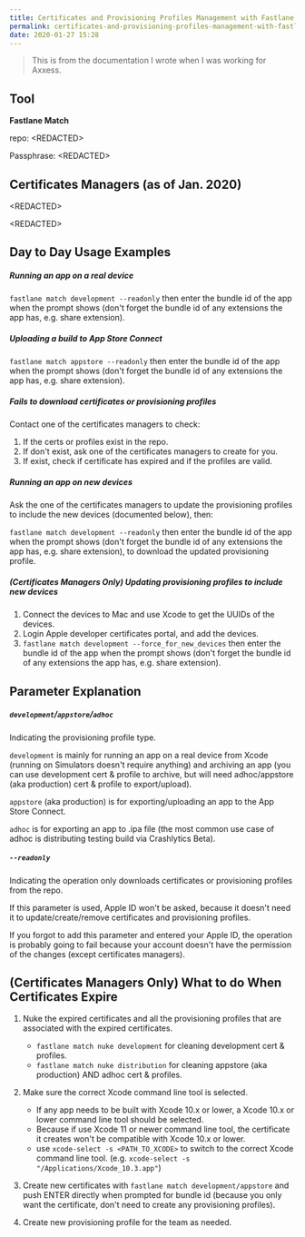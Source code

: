 ```yaml
---
title: Certificates and Provisioning Profiles Management with Fastlane Match
permalink: certificates-and-provisioning-profiles-management-with-fastlane-match-20-01-27
date: 2020-01-27 15:28
---
```


> This is from the documentation I wrote when I was working for Axxess.

## Tool

__Fastlane Match__

repo: \<REDACTED\>

Passphrase: \<REDACTED\>

## Certificates Managers (as of Jan. 2020)

\<REDACTED\>

\<REDACTED\>

## Day to Day Usage Examples

##### Running an app on a real device

`fastlane match development --readonly` then enter the bundle id of the app when the prompt shows (don't forget the bundle id of any extensions the app has, e.g. share extension).

##### Uploading a build to App Store Connect

`fastlane match appstore --readonly` then enter the bundle id of the app when the prompt shows (don't forget the bundle id of any extensions the app has, e.g. share extension).

##### Fails to download certificates or provisioning profiles

Contact one of the certificates managers to check:

1. If the certs or profiles exist in the repo.
1. If don't exist, ask one of the certificates managers to create for you.
1. If exist, check if certificate has expired and if the profiles are valid.

##### Running an app on new devices

Ask the one of the certificates managers to update the provisioning profiles to include the new devices (documented below), then:

`fastlane match development --readonly` then enter the bundle id of the app when the prompt shows (don't forget the bundle id of any extensions the app has, e.g. share extension), to download the updated provisioning profile.

##### (Certificates Managers Only) Updating provisioning profiles to include new devices

1. Connect the devices to Mac and use Xcode to get the UUIDs of the devices.
1. Login Apple developer certificates portal, and add the devices.
1. `fastlane match development --force_for_new_devices` then enter the bundle id of the app when the prompt shows (don't forget the bundle id of any extensions the app has, e.g. share extension).

## Parameter Explanation

##### `development`/`appstore`/`adhoc`

Indicating the provisioning profile type.

`development` is mainly for running an app on a real device from Xcode (running on Simulators doesn't require anything) and archiving an app (you can use development cert & profile to archive, but will need adhoc/appstore (aka production) cert & profile to export/upload).

`appstore` (aka production) is for exporting/uploading an app to the App Store Connect.

`adhoc` is for exporting an app to .ipa file (the most common use case of adhoc is distributing testing build via Crashlytics Beta).

##### `--readonly`

Indicating the operation only downloads certificates or provisioning profiles from the repo.

If this parameter is used, Apple ID won't be asked, because it doesn't need it to update/create/remove certificates and provisioning profiles.

If you forgot to add this parameter and entered your Apple ID, the operation is probably going to fail because your account doesn't have the permission of the changes (except certificates managers).

## (Certificates Managers Only) What to do When Certificates Expire

1. Nuke the expired certificates and all the provisioning profiles that are associated with the expired certificates.

    - `fastlane match nuke development` for cleaning development cert & profiles.
    - `fastlane match nuke distribution` for cleaning appstore (aka production) AND adhoc cert & profiles.

4. Make sure the correct Xcode command line tool is selected.

    - If any app needs to be built with Xcode 10.x or lower, a Xcode 10.x or lower command line tool should be selected.
    - Because if use Xcode 11 or newer command line tool, the certificate it creates won't be compatible with Xcode 10.x or lower.
    - use `xcode-select -s <PATH_TO_XCODE>` to switch to the correct Xcode command line tool. (e.g. `xcode-select -s "/Applications/Xcode_10.3.app"`)

1. Create new certificates with `fastlane match development/appstore` and push ENTER directly when prompted for bundle id (because you only want the certificate, don't need to create any provisioning profiles).
1. Create new provisioning profile for the team as needed.
